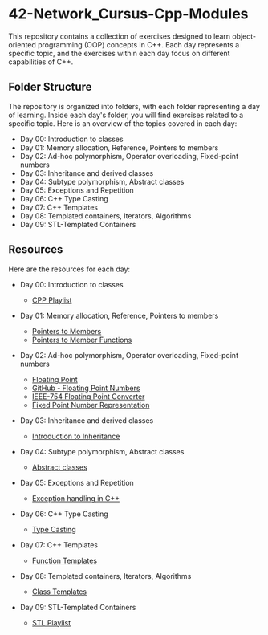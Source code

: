 # 42-Network_Cursus-Cpp-Modules

This repository contains a collection of exercises designed to learn object-oriented programming (OOP) concepts in C++. Each day represents a specific topic, and the exercises within each day focus on different capabilities of C++.

## Folder Structure
The repository is organized into folders, with each folder representing a day of learning. Inside each day's folder, you will find exercises related to a specific topic. Here is an overview of the topics covered in each day:

- Day 00: Introduction to classes
- Day 01: Memory allocation, Reference, Pointers to members
- Day 02: Ad-hoc polymorphism, Operator overloading, Fixed-point numbers
- Day 03: Inheritance and derived classes
- Day 04: Subtype polymorphism, Abstract classes
- Day 05: Exceptions and Repetition
- Day 06: C++ Type Casting
- Day 07: C++ Templates
- Day 08: Templated containers, Iterators, Algorithms
- Day 09: STL-Templated Containers

## Resources
Here are the resources for each day:

- Day 00: Introduction to classes
    - [CPP Playlist](https://www.youtube.com/playlist?list=PLlrATfBNZ98dudnM48yfGUldqGD0S4FFb)

- Day 01: Memory allocation, Reference, Pointers to members
    - [Pointers to Members](https://learn.microsoft.com/en-us/cpp/cpp/pointers-to-members?view=msvc-170)
    - [Pointers to Member Functions](http://websites.umich.edu/~eecs381/handouts/Pointers_to_memberfuncs.pdf)

- Day 02: Ad-hoc polymorphism, Operator overloading, Fixed-point numbers
    - [Floating Point](https://www.cprogramming.com/tutorial/floating_point/understanding_floating_point.html)
    - [GitHub - Floating Point Numbers](https://github.com/es-liby/FloatingPointNumbersCPP#readme)
    - [IEEE-754 Floating Point Converter](https://www.h-schmidt.net/FloatConverter/IEEE754.html)
    - [Fixed Point Number Representation](https://inst.eecs.berkeley.edu//~cs61c/sp06/handout/fixedpt.html)

- Day 03: Inheritance and derived classes
    - [Introduction to Inheritance](https://www.youtube.com/watch?v=rJlJ8qqVm3k&pp=ygUSaW5oZXJpdGFuY2UgaW4gYys)

- Day 04: Subtype polymorphism, Abstract classes
    - [Abstract classes](https://www.youtube.com/watch?v=T8f4ajtFU9g&pp=ygUVYWJzdHJhY3QgY2xhc3MgaW4gYysr)

- Day 05: Exceptions and Repetition
    - [Exception handling in C++](https://www.youtube.com/watch?v=kjEhqgmEiWY&t=593s&pp=ygUXZXhjZXB0aW9ucyBjbGFzcyBpbiBjKys%3D)

- Day 06: C++ Type Casting
    - [Type Casting](https://www.youtube.com/watch?v=CotRZp8l8uQ&t=2234s&pp=ygUTdHlwZSBjYXN0aW5nIGluIGMrKw%3D%3D)

- Day 07: C++ Templates
    - [Function Templates](https://www.youtube.com/watch?v=XgGEJylsWsQ&t=1s&pp=ygUQdGVtcGxhdGVzIGluIGMrKw%3D%3D)

- Day 08: Templated containers, Iterators, Algorithms
    - [Class Templates](https://www.youtube.com/watch?v=mQqzP9EWu58&pp=ygUQdGVtcGxhdGVzIGluIGMrKw%3D%3D)

- Day 09: STL-Templated Containers
    - [STL Playlist](https://www.youtube.com/playlist?list=PLk6CEY9XxSIA-xo3HRYC3M0Aitzdut7AA)
